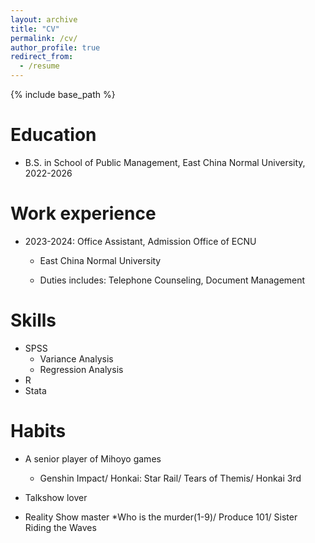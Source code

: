 ```yaml
---
layout: archive
title: "CV"
permalink: /cv/
author_profile: true
redirect_from:
  - /resume
---
```


{% include base_path %}

Education
======

* B.S. in School of Public Management, East China Normal University, 2022-2026

Work experience
======
* 2023-2024: Office Assistant, Admission Office of ECNU
  
  * East China Normal University
    
  * Duties includes: Telephone Counseling, Document Management


Skills
======
* SPSS
  * Variance Analysis
  * Regression Analysis
* R
* Stata
 

Habits
======
* A senior player of Mihoyo games
  * Genshin Impact/ Honkai: Star Rail/ Tears of Themis/ Honkai 3rd

* Talkshow lover

* Reality Show master
  *Who is the murder(1-9)/ Produce 101/ Sister Riding the Waves
